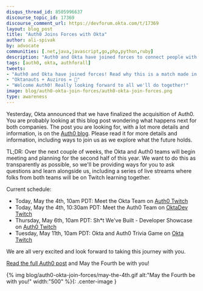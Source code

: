 ```yaml
---
disqus_thread_id: 8505996637
discourse_topic_id: 17369
discourse_comment_url: https://devforum.okta.com/t/17369
layout: blog_post
title: "Auth0 Joins Forces with Okta"
author: ali-spivak
by: advocate
communities: [.net,java,javascript,go,php,python,ruby]
description: "Auth0 and Okta have joined forces to connect people with any technology and provide secure access for everyone."
tags: [auth0, okta, authforall]
tweets:
- "Auth0 and Okta have joined forces! Read why this is a match made in heaven."
- "Oktanauts + Auziros = 🥰"
- "Welcome Auth0! Really looking forward to all we'll do together!"
image: blog/auth0-okta-join-forces/auth0-okta-join-forces.png
type: awareness
---
```


Yesterday, Okta announced that we have finalized the acquisition of Auth0. You are probably looking at this blog post wondering what happens next for both companies. The post you are looking for, with a lot more details and information, is on the [Auth0 blog](https://auth0.com/blog/developers-explore-okta-auth0). Please read it for more details and information, including ways to join us as we explore what the future holds.

TL;DR: Over the next couple of weeks, the Okta and Auth0 teams will begin meeting and planning for the second half of this year. We want to do this as transparently as possible, so we'll be providing ways for you to ask questions and learn alongside us, including a series of live streams where folks from both teams will be on Twitch learning together.

Current schedule:

- Today, May the 4th, 10am PDT: Meet the Okta Team on [Auth0 Twitch](https://www.twitch.tv/auth0)
- Today, May the 4th, 10:30am PDT: Meet the Auth0 Team on [OktaDev Twitch](https://www.twitch.tv/oktadev)
- Thursday, May 6th, 10am PDT: Sh*t We've Built - Developer Showcase on [Auth0 Twitch](https://www.twitch.tv/auth0)
- Tuesday, May 11th, 10am PDT: Okta and Auth0 Trivia Game on [Okta Twitch](https://www.twitch.tv/oktadev)

We are all very excited and look forward to taking this journey with you.

[Read the full Auth0 post](https://auth0.com/blog/developers-explore-okta-auth0) and May the Fourth be with you!

{% img blog/auth0-okta-join-forces/may-the-4th.gif alt:"May the Fourth be with you!" width:"500" %}{: .center-image }

